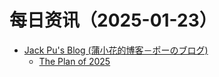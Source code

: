 ﻿# 每日资讯（2025-01-23）

- [Jack Pu's Blog (蒲小花的博客－ポーのブログ)](https://www.jackpu.com/rss/)
  - [The Plan of 2025](https://www.jackpu.com/the-plan-of-2025/)

